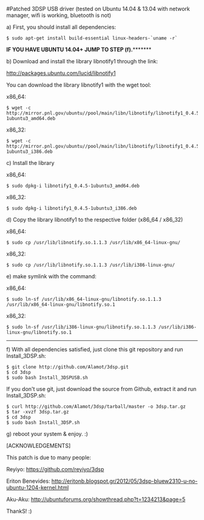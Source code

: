 #Patched 3DSP USB driver (tested on Ubuntu 14.04 & 13.04 with network manager, wifi is working, bluetooth is not)

a) First, you should install all dependencies:

    $ sudo apt-get install build-essential linux-headers-`uname -r`


**********IF YOU HAVE UBUNTU 14.04+ JUMP TO STEP (f).*****************



b) Download and install the library libnotify1 through the link:

http://packages.ubuntu.com/lucid/libnotify1

You can download the library libnotify1 with the wget tool: 

x86_64: 

    $ wget -c http://mirror.pnl.gov/ubuntu//pool/main/libn/libnotify/libnotify1_0.4.5-1ubuntu3_amd64.deb

x86_32:

    $ wget -c http://mirror.pnl.gov/ubuntu//pool/main/libn/libnotify/libnotify1_0.4.5-1ubuntu3_i386.deb 

c) Install the library

x86_64:  

    $ sudo dpkg-i libnotify1_0.4.5-1ubuntu3_amd64.deb 

x86_32: 

    $ sudo dpkg-i libnotify1_0.4.5-1ubuntu3_i386.deb 

d) Copy the library libnotify1 to the respective folder (x86_64 / x86_32)

x86_64: 

    $ sudo cp /usr/lib/libnotify.so.1.1.3 /usr/lib/x86_64-linux-gnu/  

x86_32: 

    $ sudo cp /usr/lib/libnotify.so.1.1.3 /usr/lib/i386-linux-gnu/
  
e) make symlink with the command:

x86_64: 

    $ sudo ln-sf /usr/lib/x86_64-linux-gnu/libnotify.so.1.1.3 /usr/lib/x86_64-linux-gnu/libnotify.so.1 

x86_32:

    $ sudo ln-sf /usr/lib/i386-linux-gnu/libnotify.so.1.1.3 /usr/lib/i386-linux-gnu/libnotify.so.1 


*******************************************************************************************************


f) With all dependencies satisfied, just clone this git repository and run Install\_3DSP.sh:

    $ git clone http://github.com/Alamot/3dsp.git
    $ cd 3dsp
    $ sudo bash Install_3DSPUSB.sh

If you don't use git, just download the source from Github, extract it and run Install\_3DSP.sh:

    $ curl http://github.com/Alamot/3dsp/tarball/master -o 3dsp.tar.gz
    $ tar -xvzf 3dsp.tar.gz
    $ cd 3dsp
    $ sudo bash Install_3DSP.sh 

g) reboot your system & enjoy. :)


[ACKNOWLEDGEMENTS]

This patch is due to many people:

Reyiyo: https://github.com/reyiyo/3dsp
    
Eriton Benevides: http://eritonb.blogspot.gr/2012/05/3dsp-bluew2310-u-no-ubuntu-1204-kernel.html
    
Aku-Aku: http://ubuntuforums.org/showthread.php?t=1234213&page=5 
    
ThankS! :)
